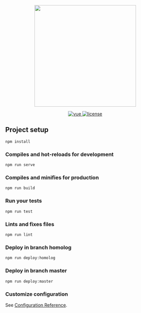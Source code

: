 <p align="center">
  <img width="320" src="https://firebasestorage.googleapis.com/v0/b/portifolio-d34f0.appspot.com/o/vue.svg?alt=media&token=8cd1a78b-85f2-40d2-84a8-95ec9da92e07">
</p>

<p align="center">
  <a href="https://github.com/vuejs/vue">
    <img src="https://img.shields.io/badge/vue-2.5.17-brightgreen.svg" alt="vue">
  </a>
  <a href="https://github.com/dennerrondinely/dennerrondinely.github.io/blob/develop/LICENCE.md">
    <img src="https://img.shields.io/github/license/mashape/apistatus.svg" alt="license">
  </a>
</p>

## Project setup
```
npm install
```

### Compiles and hot-reloads for development
```
npm run serve
```

### Compiles and minifies for production
```
npm run build
```

### Run your tests
```
npm run test
```

### Lints and fixes files
```
npm run lint
```
### Deploy in branch homolog
```
npm run deploy:homolog
```
### Deploy in branch master
```
npm run deploy:master
```

### Customize configuration
See [Configuration Reference](https://cli.vuejs.org/config/).
